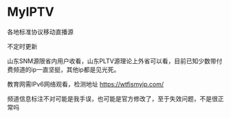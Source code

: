 # MyIPTV
各地标准协议移动直播源

不定时更新

山东SNM源限省内用户收看，山东PLTV源理论上外省可以看，目前已知少数带付费频道的ip一直坚挺，其他ip都是见光死。

教育网需IPv6网络观看，检测地址 https://wtfismyip.com/ 

频道信息标注不对可能是我手误，也可能是官方修改了，至于失效问题，不是很正常吗

